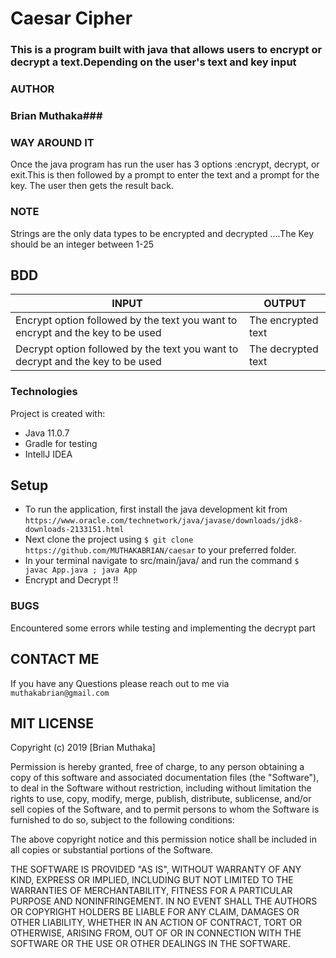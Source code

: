 
# Caesar Cipher
### This is a program built with java that allows users to encrypt or decrypt a text.Depending on the user's text and key input 

### AUTHOR 
### Brian Muthaka###

### WAY AROUND IT

 Once the java program has run the user has 3 options :encrypt, decrypt, or exit.This is then followed by a prompt to enter the text and a prompt for the key. The user then gets the result back.

###  NOTE

Strings are the only data types to be encrypted and decrypted ....The Key should be an integer between 1-25             



## BDD
| INPUT                                                                       | OUTPUT             |
|-----------------------------------------------------------------------------|--------------------|
| Encrypt option followed by the text you want to encrypt and the key to be used  | The encrypted text |
| Decrypt option  followed by the text you want to decrypt and the key to be used  | The decrypted text |

### Technologies
Project is created with:
* Java 11.0.7
* Gradle for testing 
* IntellJ IDEA 

	
## Setup

* To run the application, first install the java development kit from `https://www.oracle.com/technetwork/java/javase/downloads/jdk8-downloads-2133151.html`
* Next clone the project using `$ git clone https://github.com/MUTHAKABRIAN/caesar` to your preferred folder.
* In your terminal  navigate to src/main/java/ and run the command `$ javac App.java ; java App`
* Encrypt and Decrypt !! 

### BUGS 
 Encountered some errors while testing and implementing the decrypt part 

 ## CONTACT ME 
  If you have any Questions please reach out to me via `muthakabrian@gmail.com` 

## MIT LICENSE

Copyright (c) 2019 [Brian Muthaka]

Permission is hereby granted, free of charge, to any person obtaining a copy
of this software and associated documentation files (the "Software"), to deal
in the Software without restriction, including without limitation the rights
to use, copy, modify, merge, publish, distribute, sublicense, and/or sell
copies of the Software, and to permit persons to whom the Software is
furnished to do so, subject to the following conditions:

The above copyright notice and this permission notice shall be included in all
copies or substantial portions of the Software.

THE SOFTWARE IS PROVIDED "AS IS", WITHOUT WARRANTY OF ANY KIND, EXPRESS OR
IMPLIED, INCLUDING BUT NOT LIMITED TO THE WARRANTIES OF MERCHANTABILITY,
FITNESS FOR A PARTICULAR PURPOSE AND NONINFRINGEMENT. IN NO EVENT SHALL THE
AUTHORS OR COPYRIGHT HOLDERS BE LIABLE FOR ANY CLAIM, DAMAGES OR OTHER
LIABILITY, WHETHER IN AN ACTION OF CONTRACT, TORT OR OTHERWISE, ARISING FROM,
OUT OF OR IN CONNECTION WITH THE SOFTWARE OR THE USE OR OTHER DEALINGS IN THE
SOFTWARE.

